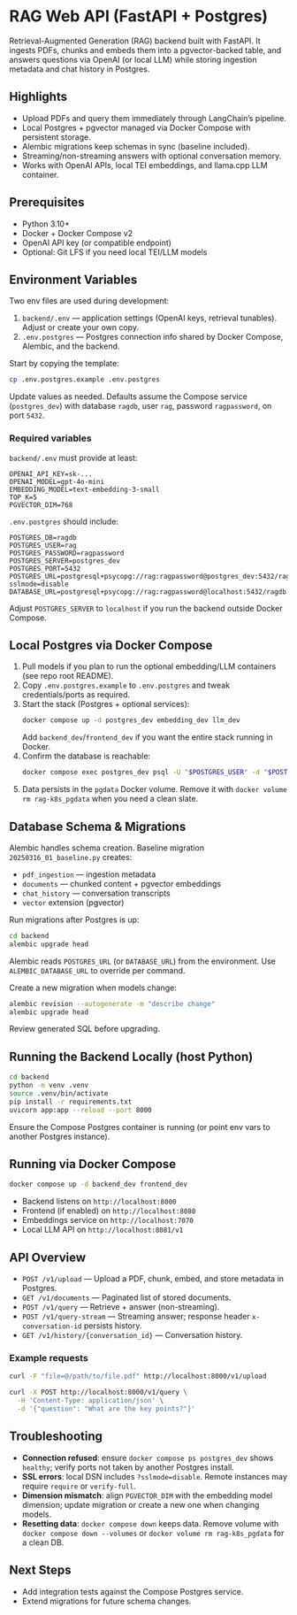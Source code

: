 # RAG Web API (FastAPI + Postgres)

Retrieval-Augmented Generation (RAG) backend built with FastAPI. It ingests PDFs, chunks and embeds them into a pgvector-backed table, and answers questions via OpenAI (or local LLM) while storing ingestion metadata and chat history in Postgres.

## Highlights
- Upload PDFs and query them immediately through LangChain’s pipeline.
- Local Postgres + pgvector managed via Docker Compose with persistent storage.
- Alembic migrations keep schemas in sync (baseline included).
- Streaming/non-streaming answers with optional conversation memory.
- Works with OpenAI APIs, local TEI embeddings, and llama.cpp LLM container.

## Prerequisites
- Python 3.10+
- Docker + Docker Compose v2
- OpenAI API key (or compatible endpoint)
- Optional: Git LFS if you need local TEI/LLM models

## Environment Variables
Two env files are used during development:

1. `backend/.env` — application settings (OpenAI keys, retrieval tunables). Adjust or create your own copy.
2. `.env.postgres` — Postgres connection info shared by Docker Compose, Alembic, and the backend.

Start by copying the template:

```bash
cp .env.postgres.example .env.postgres
```

Update values as needed. Defaults assume the Compose service (`postgres_dev`) with database `ragdb`, user `rag`, password `ragpassword`, on port `5432`.

### Required variables
`backend/.env` must provide at least:

```
OPENAI_API_KEY=sk-...
OPENAI_MODEL=gpt-4o-mini
EMBEDDING_MODEL=text-embedding-3-small
TOP_K=5
PGVECTOR_DIM=768
```

`.env.postgres` should include:

```
POSTGRES_DB=ragdb
POSTGRES_USER=rag
POSTGRES_PASSWORD=ragpassword
POSTGRES_SERVER=postgres_dev
POSTGRES_PORT=5432
POSTGRES_URL=postgresql+psycopg://rag:ragpassword@postgres_dev:5432/ragdb?sslmode=disable
DATABASE_URL=postgresql+psycopg://rag:ragpassword@localhost:5432/ragdb
``` 

Adjust `POSTGRES_SERVER` to `localhost` if you run the backend outside Docker Compose.

## Local Postgres via Docker Compose

1. Pull models if you plan to run the optional embedding/LLM containers (see repo root README).
2. Copy `.env.postgres.example` to `.env.postgres` and tweak credentials/ports as required.
3. Start the stack (Postgres + optional services):
   ```bash
   docker compose up -d postgres_dev embedding_dev llm_dev
   ```
   Add `backend_dev`/`frontend_dev` if you want the entire stack running in Docker.
4. Confirm the database is reachable:
   ```bash
   docker compose exec postgres_dev psql -U "$POSTGRES_USER" -d "$POSTGRES_DB" -c 'select now();'
   ```
5. Data persists in the `pgdata` Docker volume. Remove it with `docker volume rm rag-k8s_pgdata` when you need a clean slate.

## Database Schema & Migrations

Alembic handles schema creation. Baseline migration `20250316_01_baseline.py` creates:
- `pdf_ingestion` — ingestion metadata
- `documents` — chunked content + pgvector embeddings
- `chat_history` — conversation transcripts
- `vector` extension (pgvector)

Run migrations after Postgres is up:

```bash
cd backend
alembic upgrade head
```

Alembic reads `POSTGRES_URL` (or `DATABASE_URL`) from the environment. Use `ALEMBIC_DATABASE_URL` to override per command.

Create a new migration when models change:

```bash
alembic revision --autogenerate -m "describe change"
alembic upgrade head
```
Review generated SQL before upgrading.

## Running the Backend Locally (host Python)

```bash
cd backend
python -m venv .venv
source .venv/bin/activate
pip install -r requirements.txt
uvicorn app:app --reload --port 8000
```

Ensure the Compose Postgres container is running (or point env vars to another Postgres instance).

## Running via Docker Compose

```bash
docker compose up -d backend_dev frontend_dev
```

- Backend listens on `http://localhost:8000`
- Frontend (if enabled) on `http://localhost:8080`
- Embeddings service on `http://localhost:7070`
- Local LLM API on `http://localhost:8081/v1`

## API Overview
- `POST /v1/upload` — Upload a PDF, chunk, embed, and store metadata in Postgres.
- `GET /v1/documents` — Paginated list of stored documents.
- `POST /v1/query` — Retrieve + answer (non-streaming).
- `POST /v1/query-stream` — Streaming answer; response header `x-conversation-id` persists history.
- `GET /v1/history/{conversation_id}` — Conversation history.

### Example requests
```bash
curl -F "file=@/path/to/file.pdf" http://localhost:8000/v1/upload

curl -X POST http://localhost:8000/v1/query \
  -H 'Content-Type: application/json' \
  -d '{"question": "What are the key points?"}'
```

## Troubleshooting
- **Connection refused**: ensure `docker compose ps postgres_dev` shows `healthy`; verify ports not taken by another Postgres install.
- **SSL errors**: local DSN includes `?sslmode=disable`. Remote instances may require `require` or `verify-full`.
- **Dimension mismatch**: align `PGVECTOR_DIM` with the embedding model dimension; update migration or create a new one when changing models.
- **Resetting data**: `docker compose down` keeps data. Remove volume with `docker compose down --volumes` or `docker volume rm rag-k8s_pgdata` for a clean DB.

## Next Steps
- Add integration tests against the Compose Postgres service.
- Extend migrations for future schema changes.
